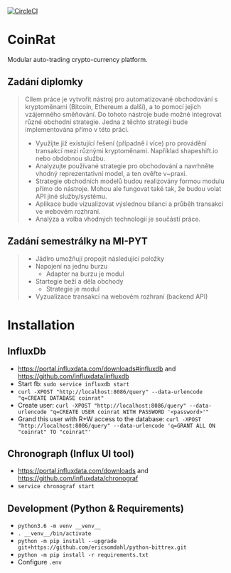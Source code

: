 [![CircleCI](https://circleci.com/gh/Achse/coinrat.svg?style=svg&circle-token=33676128239f1d0da010339bfbfb34a0d42576b0)](https://circleci.com/gh/Achse/coinrat)

# CoinRat
Modular auto-trading crypto-currency platform.

## Zadání diplomky
> Cílem práce je vytvořit nástroj pro automatizované obchodování s kryptoměnami (Bitcoin, Ethereum a další), a to pomocí jejich vzájemného směňování. Do tohoto nástroje bude možné integrovat různé obchodní strategie. Jedna z těchto strategií bude implementována přímo v této práci.
> - Využijte již existující řešení (případně i více) pro provádění transakcí mezi různými kryptoměnami. Například shapeshift.io nebo obdobnou službu.
> - Analyzujte používané strategie pro obchodování a navrhněte vhodný reprezentativní model, a ten ověřte v~praxi.
> - Strategie obchodních modelů budou realizovány formou modulu přímo do nástroje. Mohou ale fungovat také tak, že budou volat API jiné služby/systému.
> - Aplikace bude vizualizovat výslednou bilanci a průběh transakcí ve webovém rozhraní.
> - Analýza a volba vhodných technologií je součástí práce.

## Zadání semestrálky na MI-PYT
> - Jádlro umožňují propojit následující položky
> - Napojení na jednu burzu
>   - Adapter na burzu je modul
> - Startegie beží a děla obchody
>   - Strategie je modul
> - Vyzualizace transakcí na webovém rozhraní (backend API)

# Installation

## InfluxDb
* https://portal.influxdata.com/downloads#influxdb and https://github.com/influxdata/influxdb
* Start fb: `sudo service influxdb start`
* `curl -XPOST "http://localhost:8086/query" --data-urlencode "q=CREATE DATABASE coinrat"`
* Create user: `curl -XPOST "http://localhost:8086/query" --data-urlencode "q=CREATE USER coinrat WITH PASSWORD '<password>'"`
* Grand this user with R+W access to the database: `curl -XPOST "http://localhost:8086/query" --data-urlencode 'q=GRANT ALL ON "coinrat" TO "coinrat"'`

## Chronograph (Influx UI tool)
* https://portal.influxdata.com/downloads and https://github.com/influxdata/chronograf
* `service chronograf start`

## Development (Python & Requirements)
* `python3.6 -m venv __venv__`
* `. __venv__/bin/activate`
* `python -m pip install --upgrade git+https://github.com/ericsomdahl/python-bittrex.git`
* `python -m pip install -r requirements.txt`
* Configure `.env` 
